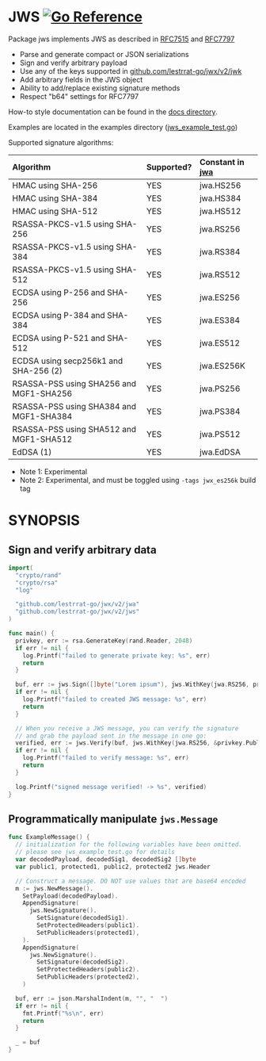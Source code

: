 # JWS [![Go Reference](https://pkg.go.dev/badge/github.com/lestrrat-go/jwx/v2/jws.svg)](https://pkg.go.dev/github.com/lestrrat-go/jwx/v2/jws)

Package jws implements JWS as described in [RFC7515](https://tools.ietf.org/html/rfc7515) and [RFC7797](https://tools.ietf.org/html/rfc7797)

* Parse and generate compact or JSON serializations
* Sign and verify arbitrary payload
* Use any of the keys supported in [github.com/lestrrat-go/jwx/v2/jwk](../jwk)
* Add arbitrary fields in the JWS object
* Ability to add/replace existing signature methods
* Respect "b64" settings for RFC7797

How-to style documentation can be found in the [docs directory](../docs).

Examples are located in the examples directory ([jws_example_test.go](../examples/jws_example_test.go))

Supported signature algorithms:

| Algorithm                               | Supported? | Constant in [jwa](../jwa) |
|:----------------------------------------|:-----------|:-------------------------|
| HMAC using SHA-256                      | YES        | jwa.HS256                |
| HMAC using SHA-384                      | YES        | jwa.HS384                |
| HMAC using SHA-512                      | YES        | jwa.HS512                |
| RSASSA-PKCS-v1.5 using SHA-256          | YES        | jwa.RS256                |
| RSASSA-PKCS-v1.5 using SHA-384          | YES        | jwa.RS384                |
| RSASSA-PKCS-v1.5 using SHA-512          | YES        | jwa.RS512                |
| ECDSA using P-256 and SHA-256           | YES        | jwa.ES256                |
| ECDSA using P-384 and SHA-384           | YES        | jwa.ES384                |
| ECDSA using P-521 and SHA-512           | YES        | jwa.ES512                |
| ECDSA using secp256k1 and SHA-256 (2)   | YES        | jwa.ES256K               |
| RSASSA-PSS using SHA256 and MGF1-SHA256 | YES        | jwa.PS256                |
| RSASSA-PSS using SHA384 and MGF1-SHA384 | YES        | jwa.PS384                |
| RSASSA-PSS using SHA512 and MGF1-SHA512 | YES        | jwa.PS512                |
| EdDSA (1)                               | YES        | jwa.EdDSA                |

* Note 1: Experimental
* Note 2: Experimental, and must be toggled using `-tags jwx_es256k` build tag

# SYNOPSIS

## Sign and verify arbitrary data

```go
import(
  "crypto/rand"
  "crypto/rsa"
  "log"

  "github.com/lestrrat-go/jwx/v2/jwa"
  "github.com/lestrrat-go/jwx/v2/jws"
)

func main() {
  privkey, err := rsa.GenerateKey(rand.Reader, 2048)
  if err != nil {
    log.Printf("failed to generate private key: %s", err)
    return
  }

  buf, err := jws.Sign([]byte("Lorem ipsum"), jws.WithKey(jwa.RS256, privkey))
  if err != nil {
    log.Printf("failed to created JWS message: %s", err)
    return
  }

  // When you receive a JWS message, you can verify the signature
  // and grab the payload sent in the message in one go:
  verified, err := jws.Verify(buf, jws.WithKey(jwa.RS256, &privkey.PublicKey))
  if err != nil {
    log.Printf("failed to verify message: %s", err)
    return
  }

  log.Printf("signed message verified! -> %s", verified)
}
```

## Programmatically manipulate `jws.Message`

```go
func ExampleMessage() {
  // initialization for the following variables have been omitted.
  // please see jws_example_test.go for details
  var decodedPayload, decodedSig1, decodedSig2 []byte
  var public1, protected1, public2, protected2 jws.Header

  // Construct a message. DO NOT use values that are base64 encoded
  m := jws.NewMessage().
    SetPayload(decodedPayload).
    AppendSignature(
      jws.NewSignature().
        SetSignature(decodedSig1).
        SetProtectedHeaders(public1).
        SetPublicHeaders(protected1),
    ).
    AppendSignature(
      jws.NewSignature().
        SetSignature(decodedSig2).
        SetProtectedHeaders(public2).
        SetPublicHeaders(protected2),
    )

  buf, err := json.MarshalIndent(m, "", "  ")
  if err != nil {
    fmt.Printf("%s\n", err)
    return
  }

  _ = buf
}
```

